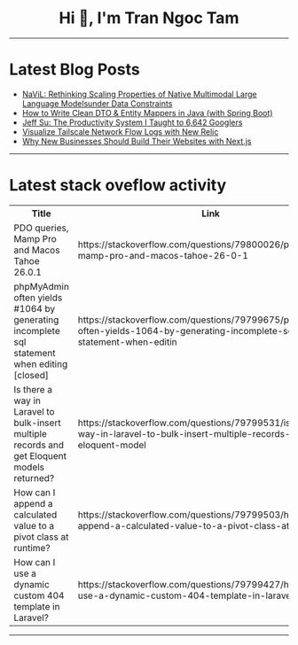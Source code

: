 <h1 align="center">Hi 👋, I'm Tran Ngoc Tam</h1>

---

# Latest Blog Posts 
<!-- BLOG-POST-LIST:START -->
- [NaViL: Rethinking Scaling Properties of Native Multimodal Large Language Modelsunder Data Constraints](https://dev.to/paperium/navil-rethinking-scaling-properties-of-native-multimodal-large-language-modelsunder-data-49ej)
- [How to Write Clean DTO &amp; Entity Mappers in Java &lpar;with Spring Boot&rpar;](https://dev.to/gianfcop98/how-to-write-clean-dto-entity-mappers-in-java-with-spring-boot-5ac6)
- [Jeff Su: The Productivity System I Taught to 6,642 Googlers](https://dev.to/future_ai/jeff-su-the-productivity-system-i-taught-to-6642-googlers-32dj)
- [Visualize Tailscale Network Flow Logs with New Relic](https://dev.to/pnvnd/visualize-tailscale-network-flow-logs-with-new-relic-1mfg)
- [Why New Businesses Should Build Their Websites with Next.js](https://dev.to/shoyayeb/why-new-businesses-should-build-their-websites-with-nextjs-4ek4)
<!-- BLOG-POST-LIST:END -->

---

# Latest stack oveflow activity
<table>
  <tr><th>Title</th><th>Link</th></tr>
  <!-- STACKOVERFLOW:START --><tr><td>PDO queries, Mamp Pro and Macos Tahoe 26.0.1</td><td>https://stackoverflow.com/questions/79800026/pdo-queries-mamp-pro-and-macos-tahoe-26-0-1</td></tr><tr><td>phpMyAdmin often yields #1064 by generating incomplete sql statement when editing [closed]</td><td>https://stackoverflow.com/questions/79799675/phpmyadmin-often-yields-1064-by-generating-incomplete-sql-statement-when-editin</td></tr><tr><td>Is there a way in Laravel to bulk-insert multiple records and get Eloquent models returned?</td><td>https://stackoverflow.com/questions/79799531/is-there-a-way-in-laravel-to-bulk-insert-multiple-records-and-get-eloquent-model</td></tr><tr><td>How can I append a calculated value to a pivot class at runtime?</td><td>https://stackoverflow.com/questions/79799503/how-can-i-append-a-calculated-value-to-a-pivot-class-at-runtime</td></tr><tr><td>How can I use a dynamic custom 404 template in Laravel?</td><td>https://stackoverflow.com/questions/79799427/how-can-i-use-a-dynamic-custom-404-template-in-laravel</td></tr><!-- STACKOVERFLOW:END -->
</table>

---


